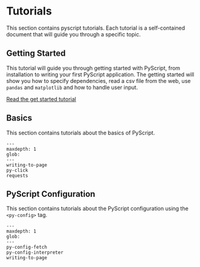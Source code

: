# Tutorials

This section contains pyscript tutorials. Each tutorial is a self-contained document that will guide you through a specific topic.

## Getting Started

This tutorial will guide you through getting started with PyScript, from installation to writing your first PyScript application. The getting started will show you how to specify dependencies, read a csv file from the web, use `pandas` and `matplotlib` and how to handle user input.

[Read the get started tutorial](getting-started.md)

## Basics

This section contains tutorials about the basics of PyScript.

```{toctree}
---
maxdepth: 1
glob:
---
writing-to-page
py-click
requests
```

## PyScript Configuration

This section contains tutorials about the PyScript configuration using the `<py-config>` tag.

```{toctree}
---
maxdepth: 1
glob:
---
py-config-fetch
py-config-interpreter
writing-to-page
```
